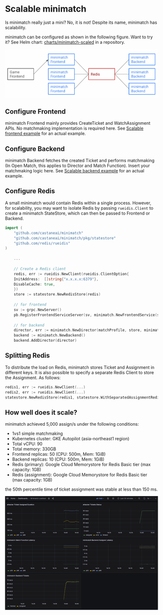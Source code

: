 # Scalable minimatch

Is minimatch really just a mini? No, it is not!
Despite its name, minimatch has scalability.

minimatch can be configured as shown in the following figure.
Want to try it? See Helm chart: [charts/minimatch-scaled](../charts/minimatch-scaled) in a repository.

![](./scalable.png)

## Configure Frontend

minimatch Frontend mainly provides CreateTicket and WatchAssignment APIs.
No matchmaking implementation is required here. See [Scalable frontend example](../loadtest/cmd/frontend) for an actual example.

## Configure Backend

minimatch Backend fetches the created Ticket and performs matchmaking (In Open Match, this applies to Director and Match Function).
Insert your matchmaking logic here. See [Scalable backend example](../loadtest/cmd/backend) for an actual example.

## Configure Redis

A small minimatch would contain Redis within a single process.
However, for scalability, you may want to isolate Redis by passing `rueidis.Client` to create a minimatch StateStore,
which can then be passed to Frontend or Backend.

```go
import (
    "github.com/castaneai/minimatch"
    "github.com/castaneai/minimatch/pkg/statestore"
    "github.com/redis/rueidis"
)

    ...

    // Create a Redis client
    redis, err := rueidis.NewClient(rueidis.ClientOption{
    InitAddress:  []string{"x.x.x.x:6379"},
    DisableCache: true,
    })
    store := statestore.NewRedisStore(redis)

    // for frontend
    sv := grpc.NewServer()
    pb.RegisterFrontendServiceServer(sv, minimatch.NewFrontendService(store))

    // for backend
    director, err := minimatch.NewDirector(matchProfile, store, minimatch.MatchFunctionSimple1vs1, minimatch.AssignerFunc(dummyAssign))
    backend := minimatch.NewBackend()
    backend.AddDirector(director)
```

## Splitting Redis

To distribute the load on Redis, minimatch stores Ticket and Assignment in different keys.
It is also possible to specify a separate Redis Client to store the Assignment. As follows:

```go
redis1, err := rueidis.NewClient(...)
redis2, err := rueidis.NewClient(...)
statestore.NewRedisStore(redis1, statestore.WithSeparatedAssignmentRedis(redis2))
```

## How well does it scale?

minimatch achieved 5,000 assign/s under the following conditions:

- 1vs1 simple matchmaking
- Kubernetes cluster: GKE Autopilot (asia-northeast1 region)
- Total vCPU: 90
- Total memory: 330GB
- Frontend replicas: 50 (CPU: 500m, Mem: 1GiB)
- Backend replicas: 10 (CPU: 500m, Mem: 1GiB)
- Redis (primary): Google Cloud Memorystore for Redis Basic tier (max capacity: 1GB)
- Redis (assignment): Google Cloud Memorystore for Redis Basic tier (max capacity: 1GB)

the 50th percentile time of ticket assignment was stable at less than 150 ms.

[![](./loadtest.png)](./loadtest.png)
